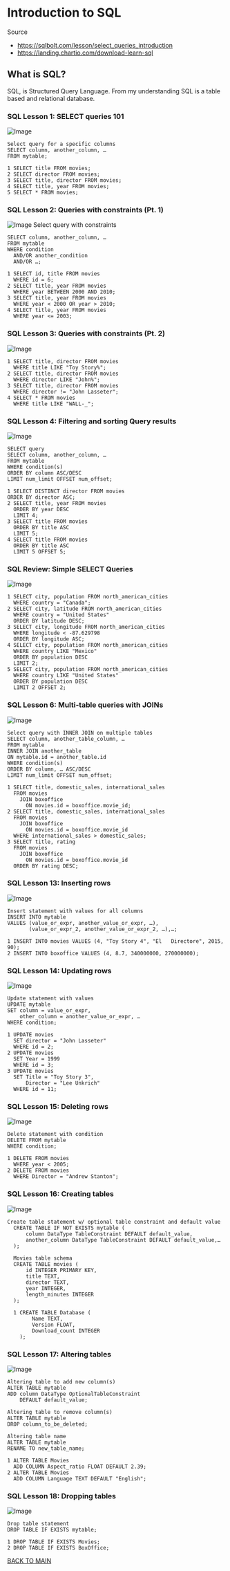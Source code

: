 # Introduction to SQL

Source
- https://sqlbolt.com/lesson/select_queries_introduction
- https://landing.chartio.com/download-learn-sql

## What is SQL?
SQL, is Structured Query Language. From my understanding SQL is a table based and relational database.

### SQL Lesson 1: SELECT queries 101

![Image](./img/SQL-Lesson-1.png)

    Select query for a specific columns
    SELECT column, another_column, …
    FROM mytable;

    1 SELECT title FROM movies;
    2 SELECT director FROM movies;
    3 SELECT title, director FROM movies;
    4 SELECT title, year FROM movies;
    5 SELECT * FROM movies;

### SQL Lesson 2: Queries with constraints (Pt. 1)

![Image](./img/SQL-Lesson-2.png)
Select query with constraints

    SELECT column, another_column, …
    FROM mytable
    WHERE condition
      AND/OR another_condition
      AND/OR …;
  
    1 SELECT id, title FROM movies 
      WHERE id = 6;
    2 SELECT title, year FROM movies
      WHERE year BETWEEN 2000 AND 2010;
    3 SELECT title, year FROM movies
      WHERE year < 2000 OR year > 2010;
    4 SELECT title, year FROM movies
      WHERE year <= 2003;

### SQL Lesson 3: Queries with constraints (Pt. 2)

![Image](./img/SQL-Lesson-3.png)

    1 SELECT title, director FROM movies 
      WHERE title LIKE "Toy Story%";
    2 SELECT title, director FROM movies 
      WHERE director LIKE "John%";
    3 SELECT title, director FROM movies 
      WHERE director != "John Lasseter";
    4 SELECT * FROM movies 
      WHERE title LIKE "WALL-_";

### SQL Lesson 4: Filtering and sorting Query results

![Image](./img/SQL-Lesson-4.png)

    SELECT query
    SELECT column, another_column, …
    FROM mytable
    WHERE condition(s)
    ORDER BY column ASC/DESC
    LIMIT num_limit OFFSET num_offset;

    1 SELECT DISTINCT director FROM movies
    ORDER BY director ASC;
    2 SELECT title, year FROM movies
      ORDER BY year DESC
      LIMIT 4;
    3 SELECT title FROM movies
      ORDER BY title ASC
      LIMIT 5;
    4 SELECT title FROM movies
      ORDER BY title ASC
      LIMIT 5 OFFSET 5;

### SQL Review: Simple SELECT Queries 

![Image](./img/SQL-Lesson-5.png)

    1 SELECT city, population FROM north_american_cities
      WHERE country = "Canada";
    2 SELECT city, latitude FROM north_american_cities
      WHERE country = "United States"
      ORDER BY latitude DESC;
    3 SELECT city, longitude FROM north_american_cities
      WHERE longitude < -87.629798
      ORDER BY longitude ASC;
    4 SELECT city, population FROM north_american_cities
      WHERE country LIKE "Mexico"
      ORDER BY population DESC
      LIMIT 2;
    5 SELECT city, population FROM north_american_cities
      WHERE country LIKE "United States"
      ORDER BY population DESC
      LIMIT 2 OFFSET 2;

### SQL Lesson 6: Multi-table queries with JOINs

![Image](./img/SQL-Lesson-6.png)

    Select query with INNER JOIN on multiple tables
    SELECT column, another_table_column, …
    FROM mytable
    INNER JOIN another_table 
    ON mytable.id = another_table.id
    WHERE condition(s)
    ORDER BY column, … ASC/DESC
    LIMIT num_limit OFFSET num_offset;

    1 SELECT title, domestic_sales, international_sales 
      FROM movies
        JOIN boxoffice
          ON movies.id = boxoffice.movie_id;
    2 SELECT title, domestic_sales, international_sales
      FROM movies
        JOIN boxoffice
          ON movies.id = boxoffice.movie_id
      WHERE international_sales > domestic_sales;
    3 SELECT title, rating
      FROM movies
        JOIN boxoffice
          ON movies.id = boxoffice.movie_id
      ORDER BY rating DESC;

### SQL Lesson 13: Inserting rows

![Image](./img/SQL-Lesson-13.png)

    Insert statement with values for all columns
    INSERT INTO mytable
    VALUES (value_or_expr, another_value_or_expr, …),
           (value_or_expr_2, another_value_or_expr_2, …),…;

    1 INSERT INTO movies VALUES (4, "Toy Story 4", "El   Directore", 2015, 90);
    2 INSERT INTO boxoffice VALUES (4, 8.7, 340000000, 270000000);

### SQL Lesson 14: Updating rows

![Image](./img/SQL-Lesson-14.png)

    Update statement with values
    UPDATE mytable
    SET column = value_or_expr, 
        other_column = another_value_or_expr, …
    WHERE condition;
    
    1 UPDATE movies
      SET director = "John Lasseter"
      WHERE id = 2;
    2 UPDATE movies
      SET Year = 1999
      WHERE id = 3;
    3 UPDATE movies
      SET Title = "Toy Story 3",
          Director = "Lee Unkrich"
      WHERE id = 11;

### SQL Lesson 15: Deleting rows

![Image](./img/SQL-Lesson-15.png)

    Delete statement with condition
    DELETE FROM mytable
    WHERE condition;
    
    1 DELETE FROM movies
      WHERE year < 2005;
    2 DELETE FROM movies
      WHERE Director = "Andrew Stanton";

### SQL Lesson 16: Creating tables

![Image](./img/SQL-Lesson-16.png)

    Create table statement w/ optional table constraint and default value
      CREATE TABLE IF NOT EXISTS mytable (
          column DataType TableConstraint DEFAULT default_value,
          another_column DataType TableConstraint DEFAULT default_value,…
      );

      Movies table schema
      CREATE TABLE movies (
          id INTEGER PRIMARY KEY,
          title TEXT,
          director TEXT,
          year INTEGER, 
          length_minutes INTEGER
      );

      1 CREATE TABLE Database (
            Name TEXT,
            Version FLOAT,
            Download_count INTEGER
        );

### SQL Lesson 17: Altering tables

![Image](./img/SQL-Lesson-17.png)

    Altering table to add new column(s)
    ALTER TABLE mytable
    ADD column DataType OptionalTableConstraint 
        DEFAULT default_value;

    Altering table to remove column(s)
    ALTER TABLE mytable
    DROP column_to_be_deleted;

    Altering table name
    ALTER TABLE mytable
    RENAME TO new_table_name;

    1 ALTER TABLE Movies
      ADD COLUMN Aspect_ratio FLOAT DEFAULT 2.39;
    2 ALTER TABLE Movies
      ADD COLUMN Language TEXT DEFAULT "English";

### SQL Lesson 18: Dropping tables

![Image](./img/SQL-Lesson-18.png)

    Drop table statement
    DROP TABLE IF EXISTS mytable;

    1 DROP TABLE IF EXISTS Movies;
    2 DROP TABLE IF EXISTS BoxOffice;

[BACK TO MAIN](./README.md)
